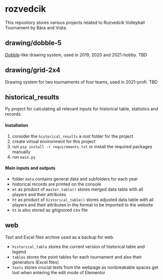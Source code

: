 # rozvedcik
This repository stores various projects related to Rozvedcik Volleyball Tournament by Bára and Vojta.

## drawing/dobble-5
[Dobble](https://www.dobblegame.com/)-like drawing system, used in 2019, 2020 and 2021-hobby. 
TBD

## drawing/grid-2x4
Drawing system for two tournaments of four teams, used in 2021-profi.
TBD

## historical_results
Py project for calculating all relevant inputs for historical table, statistics and records.
#### Installation
1. consider the `historical_results` a root folder for the project
2. create virtual environment for this project 
3. run `pip install -r requirements.txt` or install the required packages manually
4. run `main.py`
#### Main inputs and outputs
- folder `data` contains general data and subfolders for each year
- historical records are printed on the console
- `mt` as product of `master_table()` stores merged data table with all players and their attributes
- `ht` as product of `historical_table()` stores adjusted data table with all players and their attributes in the format to be imported to the website
- `ht` is also stored as gitignored csv file

## web
Text and Excel files archive used as a backup for web.
- `historical_table` stores the current version of historical table and legend
- `tables` stores the point tables for each tournament and also their generators (Excel files)
- `texts` stores crucial texts from the webpage as nonbreakable spaces get lost when entering the edit mode of Elementor
